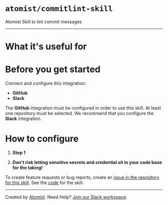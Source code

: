 # `atomist/commitlint-skill`

<!---atomist-skill-description:start--->

Atomist Skill to lint commit messages

<!---atomist-skill-description:end--->

---

<!---atomist-skill-readme:start--->

# What it's useful for

# Before you get started

Connect and configure this integration:

- **GitHub**
- **Slack**

The **GitHub** integration must be configured in order to use this skill. At least one repository must be selected.
We recommand that you configure the **Slack** integration.

# How to configure

1. **Step 1**

2. **Don't risk letting sensitive secrets and credential sit in your code base for the taking!**

To create feature requests or bug reports, create an [issue in the repository for this skill](https://github.com/atomist-skills/commitlint-skill/issues).
See the [code](https://github.com/atomist-skills/commitlint-skill) for the skill.

<!---atomist-skill-readme:end--->

---

Created by [Atomist][atomist].
Need Help? [Join our Slack workspace][slack].

[atomist]: https://atomist.com/ "Atomist - How Teams Deliver Software"
[slack]: https://join.atomist.com/ "Atomist Community Slack"
